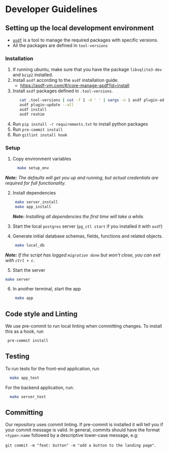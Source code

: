 # Developer Guidelines

## Setting up the local development environment

- [`asdf`](https://asdf-vm.com/#/core-manage-asdf) is a tool to manage the required packages with specific versions.
- All the packages are defined in `tool-versions`

### Installation

1. If running ubuntu, make sure that you have the package `libsqlite3-dev` and `bzip2` installed.
2. Install `asdf` according to the `asdf` installation guide.
   - https://asdf-vm.com/#/core-manage-asdf?id=install
3. Install `asdf` packages defined in `.tool-versions`.
   ```sh
      cat .tool-versions | cut -f 1 -d ' ' | xargs -n 1 asdf plugin-add || true
      asdf plugin-update --all
      asdf install
      asdf reshim
   ```
4. Run `pip install -r requirements.txt` to install python packages
5. Run `pre-commit install`
6. Run `gitlint install hook`

### Setup

1. Copy environment variables
   ```sh
     make setup_env
   ```

_**Note:** The defaults will get you up and running, but actual credentials are required for full functionality._

2. Install dependencies

   ```sh
    make server_install
    make app_install
   ```

   _**Note:** Installing all dependencies the first time will take a while._

3. Start the local `postgres` server (`pg_ctl start` if you installed it with `asdf`)
4. Generate initial database schemas, fields, functions and related objects.
   ```sh
    make local_db
   ```

_**Note:** If the script has logged `migration done` but won't close, you can exit with `ctrl + c`._

5. Start the server

```sh
make server
```

6. In another terminal, start the app
   ```sh
    make app
   ```

## Code style and Linting

We use pre-commit to run local linting when committing changes. To install this as a hook, run

```sh
 pre-commit install
```

## Testing

To run tests for the front-end application, run

```sh
  make app_test
```

For the backend application, run:

```sh
  make server_test
```

## Committing

Our repository uses commit linting. If pre-commit is installed it will tell you if your commit message is valid.
In general, commits should have the format `<type>:name` followed by a descriptive lower-case message, e.g:

`git commit -m "feat: button" -m "add a button to the landing page"`.

